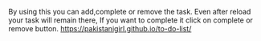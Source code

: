 By using this you can add,complete or remove the task. Even after reload your task will remain there, If you want to complete it click on complete or remove button.
https://pakistanigirl.github.io/to-do-list/
